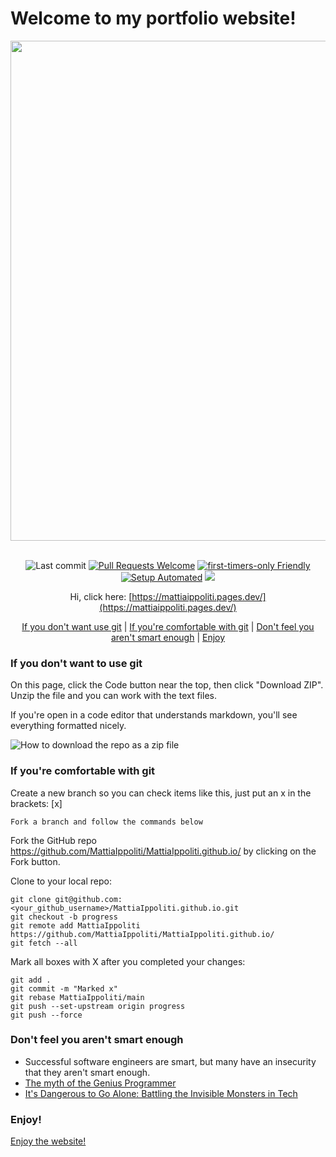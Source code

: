 # Welcome to my portfolio website!
<div align="center">
<picture>
  <img width=800 src="https://cdn.ciaobang.com/image/work/github.png"/>
</picture>
</div>  &nbsp;

<div align="center">

![Last commit](https://img.shields.io/github/last-commit/ciaobang/site)
[![Pull Requests Welcome](https://img.shields.io/badge/PRs-welcome-brightgreen.svg?style=flat)](http://makeapullrequest.com)
[![first-timers-only Friendly](https://img.shields.io/badge/first--timers--only-friendly-blue.svg)](http://www.firsttimersonly.com/)
[![Setup Automated](https://img.shields.io/badge/setup-automated-blue?logo=gitpod)](https://gitpod.io/from-referrer/)
![](https://img.shields.io/github/stars/MattiaIppoliti/MattiaIppoliti.github.io)

</div>

<div align="center">
  
Hi, click here: [https://mattiaippoliti.pages.dev/](https://mattiaippoliti.pages.dev/)

</div>

<div align="center">

[If you don't want use git](#if-you-don-t-want-use-git)  | [If you're comfortable with git](#if-you-re-confortable-with-git) | [Don't feel you aren't smart enough](#don-t-feel-you-aren-t-smart-enough) | [Enjoy](#enjoy)

</div>

### If you don't want to use git

On this page, click the Code button near the top, then click "Download ZIP". Unzip the file and you can work with the text files.

If you're open in a code editor that understands markdown, you'll see everything formatted nicely.

![How to download the repo as a zip file](https://mattiaippolitiwebsite.s3.amazonaws.com/clone.jpg)

### If you're comfortable with git

Create a new branch so you can check items like this, just put an x in the brackets: [x]

    Fork a branch and follow the commands below

Fork the GitHub repo https://github.com/MattiaIppoliti/MattiaIppoliti.github.io/ by clicking on the Fork button.

Clone to your local repo:

    git clone git@github.com:<your_github_username>/MattiaIppoliti.github.io.git
    git checkout -b progress
    git remote add MattiaIppoliti https://github.com/MattiaIppoliti/MattiaIppoliti.github.io/
    git fetch --all

Mark all boxes with X after you completed your changes:

    git add .
    git commit -m "Marked x"
    git rebase MattiaIppoliti/main
    git push --set-upstream origin progress
    git push --force

### Don't feel you aren't smart enough

- Successful software engineers are smart, but many have an insecurity that they aren't smart enough.
- [The myth of the Genius Programmer](https://www.youtube.com/watch?v=0SARbwvhupQ)
- [It's Dangerous to Go Alone: Battling the Invisible Monsters in Tech](https://www.youtube.com/watch?v=1i8ylq4j_EY)

### Enjoy!

[Enjoy the website!](https://mattiaippoliti.pages.dev/) 
